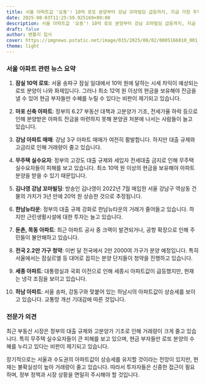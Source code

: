 ```yaml
---
title: 서울 아파트값 '요동'! 10억 로또 분양부터 강남 꼬마빌딩 급등까지, 지금 가장 주목해야 할 동네는?
date: 2025-08-03T11:25:59.925169+09:00
description: 서울 아파트값 '요동'! 10억 로또 분양부터 강남 꼬마빌딩 급등까지, 지금 가장 주목해야 할 동네는?
draft: false
author: 벤틀리 집사
cover: https://imgnews.pstatic.net/image/015/2025/08/02/0005166010_001_20250802201111745.jpg
theme: light
---
```


### 서울 아파트 관련 뉴스 요약

1. **잠실 10억 로또**: 서울 송파구 잠실 일대에서 10억 원에 달하는 시세 차익이 예상되는 로또 분양이 나와 화제입니다. 그러나 최소 12억 원 이상의 현금을 보유해야 잔금을 낼 수 있어 현금 부자들만 수혜를 누릴 수 있다는 비판이 제기되고 있습니다.

2. **마포 신축 아파트**: 정부의 6.27 부동산 대책과 고분양가 기조, 전세가율 하락 등으로 인해 분양받은 아파트 잔금을 마련하지 못해 분양권 처분에 나서는 사람들이 늘고 있습니다.

3. **강남 아파트 매매**: 강남 3구 아파트 매매가 여전히 활발합니다. 하지만 대출 규제와 고금리로 인해 거래량이 줄고 있습니다.

4. **무주택 실수요자**: 정부의 고강도 대출 규제와 세입자 전세대출 금지로 인해 무주택 실수요자들이 피해를 보고 있습니다. 최소 10억 원 이상의 현금을 보유해야 아파트 분양을 받을 수 있기 때문입니다.

5. **김나영 강남 꼬마빌딩**: 방송인 김나영이 2022년 7월 매입한 서울 강남구 역삼동 건물의 가치가 3년 만에 20억 원 상승한 것으로 추정됩니다.

6. **한남뉴타운**: 정부의 대출 규제 강화로 한남뉴타운의 거래가 줄어들고 있습니다. 하지만 근린생활시설에 대한 투자는 늘고 있습니다.

7. **둔촌, 목동 아파트**: 최근 아파트 공사 중 크랙이 발견되거나, 공항 확장으로 인해 주민들이 불안해하고 있습니다.

8. **전국 2.2만 가구 청약**: 이번 달 전국에서 2만 2000여 가구가 분양 예정입니다. 특히 서울에서는 잠실르엘 등 대어로 꼽히는 분양 단지들이 청약을 진행하고 있습니다.

9. **세종 아파트**: 대통령실과 국회 이전으로 인해 세종시 아파트값이 급등했지만, 현재는 냉각 조짐을 보이고 있습니다.

10. **하남 아파트**: 서울 송파, 강동구와 맞붙어 있는 하남시의 아파트값이 상승세를 보이고 있습니다. 교통망 개선 기대감에 따른 것입니다.

### 전문가 의견

최근 부동산 시장은 정부의 대출 규제와 고분양가 기조로 인해 거래량이 크게 줄고 있습니다. 특히 무주택 실수요자들이 큰 피해를 보고 있으며, 현금 부자들만 로또 분양의 수혜를 누리고 있다는 비판이 제기되고 있습니다.

장기적으로는 서울과 수도권의 아파트값이 상승세를 유지할 것이라는 전망이 있지만, 현재는 불확실성이 높아 거래량이 줄고 있습니다. 따라서 투자자들은 신중한 접근이 필요하며, 정부 정책과 시장 상황을 면밀히 주시해야 할 것입니다.